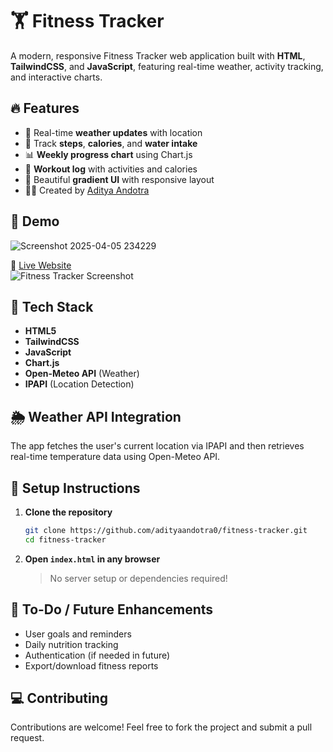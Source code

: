 # 🏋️ Fitness Tracker

A modern, responsive Fitness Tracker web application built with **HTML**, **TailwindCSS**, and **JavaScript**, featuring real-time weather, activity tracking, and interactive charts.

## 🔥 Features

- 📍 Real-time **weather updates** with location
- 🧍 Track **steps**, **calories**, and **water intake**
- 📊 **Weekly progress chart** using Chart.js
- 📓 **Workout log** with activities and calories
- 🎨 Beautiful **gradient UI** with responsive layout
- 👨‍💻 Created by [Aditya Andotra](https://github.com/adityaandotra0)

## 📸 Demo

![Screenshot 2025-04-05 234229](https://github.com/user-attachments/assets/fd028b48-9f7f-443f-8d2b-f74fafac617f)


🔗 [Live Website](https://adityaandotra0.github.io/FitnessTracker/)  
![Fitness Tracker Screenshot](screenshot.png)

## 🚀 Tech Stack

- **HTML5**
- **TailwindCSS**
- **JavaScript**
- **Chart.js**
- **Open-Meteo API** (Weather)
- **IPAPI** (Location Detection)

## 🌦 Weather API Integration

The app fetches the user's current location via IPAPI and then retrieves real-time temperature data using Open-Meteo API.

## 📁 Setup Instructions

1. **Clone the repository**

   ```bash
   git clone https://github.com/adityaandotra0/fitness-tracker.git
   cd fitness-tracker
   ```

2. **Open `index.html` in any browser**

   > No server setup or dependencies required!

## 📌 To-Do / Future Enhancements

- User goals and reminders
- Daily nutrition tracking
- Authentication (if needed in future)
- Export/download fitness reports

## 💻 Contributing

Contributions are welcome! Feel free to fork the project and submit a pull request.
